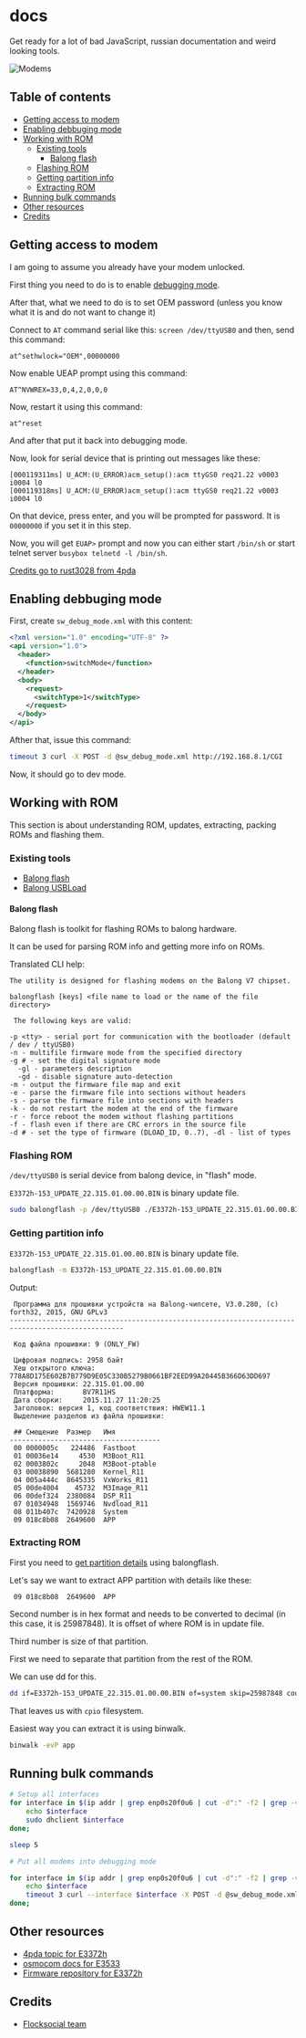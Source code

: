 # docs

Get ready for a lot of bad JavaScript, russian documentation and weird looking tools. 

![Modems](https://github.com/balong-toolkit/docs/raw/master/images/modems.jpg)

## Table of contents

<!-- vim-markdown-toc GFM -->

* [Getting access to modem](#getting-access-to-modem)
* [Enabling debbuging mode](#enabling-debbuging-mode)
* [Working with ROM](#working-with-rom)
	* [Existing tools](#existing-tools)
		* [Balong flash](#balong-flash)
	* [Flashing ROM](#flashing-rom)
	* [Getting partition info](#getting-partition-info)
	* [Extracting ROM](#extracting-rom)
* [Running bulk commands](#running-bulk-commands)
* [Other resources](#other-resources)
* [Credits](#credits)

<!-- vim-markdown-toc -->

## Getting access to modem

I am going to assume you already have your modem unlocked. 

First thing you need to do is to enable [debugging mode](#enabling-debbuging-mode).

After that, what we need to do is to set OEM password (unless you know what it is and do not want to change it)

Connect to `AT` command serial like this: `screen /dev/ttyUSB0` and then, send this command: 

```
at^sethwlock="OEM",00000000
```

Now enable UEAP prompt using this command: 

```
AT^NVWREX=33,0,4,2,0,0,0
```

Now, restart it using this command: 

```
at^reset
```

And after that put it back into debugging mode. 

Now, look for serial device that is printing out messages like these: 

```
[000119311ms] U_ACM:(U_ERROR)acm_setup():acm ttyGS0 req21.22 v0003 i0004 l0
[000119318ms] U_ACM:(U_ERROR)acm_setup():acm ttyGS0 req21.22 v0003 i0004 l0
```

On that device, press enter, and you will be prompted for password. It is `00000000` if you set it in this step. 

Now, you will get `EUAP>` prompt and now you can either start `/bin/sh` or start telnet server `busybox telnetd -l /bin/sh`.

[Credits go to rust3028 from 4pda](https://4pda.ru/forum/index.php?s=&showtopic=582284&view=findpost&p=37475499)

## Enabling debbuging mode

First, create `sw_debug_mode.xml` with this content:

```xml
<?xml version="1.0" encoding="UTF-8" ?> 
<api version="1.0">
  <header>
    <function>switchMode</function>
  </header>
  <body>
    <request>
      <switchType>1</switchType> 
    </request>
  </body>
</api>
```

Afther that, issue this command: 

```bash
timeout 3 curl -X POST -d @sw_debug_mode.xml http://192.168.8.1/CGI
```

Now, it should go to dev mode. 

## Working with ROM

This section is about understanding ROM, updates, extracting, packing ROMs and flashing them. 

### Existing tools

* [Balong flash](https://github.com/forth32/balongflash)
* [Balong USBLoad](https://github.com/forth32/balong-usbdload)

#### Balong flash

Balong flash is toolkit for flashing ROMs to balong hardware. 

It can be used for parsing ROM info and getting more info on ROMs. 

Translated CLI help:

```
The utility is designed for flashing modems on the Balong V7 chipset.

balongflash [keys] <file name to load or the name of the file directory>

 The following keys are valid:

-p <tty> - serial port for communication with the bootloader (default / dev / ttyUSB0)
-n - multifile firmware mode from the specified directory
-g # - set the digital signature mode
  -gl - parameters description
  -gd - disable signature auto-detection
-m - output the firmware file map and exit
-e - parse the firmware file into sections without headers
-s - parse the firmware file into sections with headers
-k - do not restart the modem at the end of the firmware
-r - force reboot the modem without flashing partitions
-f - flash even if there are CRC errors in the source file
-d # - set the type of firmware (DLOAD_ID, 0..7), -dl - list of types
```

### Flashing ROM

`/dev/ttyUSB0` is serial device from balong device, in "flash" mode. 

`E3372h-153_UPDATE_22.315.01.00.00.BIN` is binary update file. 

```bash
sudo balongflash -p /dev/ttyUSB0 ./E3372h-153_UPDATE_22.315.01.00.00.BIN
```

### Getting partition info

`E3372h-153_UPDATE_22.315.01.00.00.BIN` is binary update file. 

```bash
balongflash -m E3372h-153_UPDATE_22.315.01.00.00.BIN
```

Output: 

```
 Программа для прошивки устройств на Balong-чипсете, V3.0.280, (c) forth32, 2015, GNU GPLv3
--------------------------------------------------------------------------------------------------

 Код файла прошивки: 9 (ONLY_FW)
                                 
 Цифровая подпись: 2958 байт
 Хеш открытого ключа: 778A8D175E602B7B779D9E05C330B5279B0661BF2EED99A20445B366D63DD697
 Версия прошивки: 22.315.01.00.00
 Платформа:       BV7R11HS
 Дата сборки:     2015.11.27 11:20:25
 Заголовок: версия 1, код соответствия: HWEW11.1
 Выделение разделов из файла прошивки:

 ## Смещение  Размер   Имя
-------------------------------------
 00 0000005c   224486  Fastboot
 01 00036e14     4530  M3Boot_R11
 02 0003802c     2048  M3Boot-ptable
 03 00038890  5681280  Kernel_R11
 04 005a444c  8645335  VxWorks_R11
 05 00de4004    45732  M3Image_R11
 06 00def324  2380084  DSP_R11
 07 01034948  1569746  Nvdload_R11
 08 011b407c  7420928  System
 09 018c8b08  2649600  APP
```

### Extracting ROM

First you need to [get partition details](#getting-partition-info) using balongflash. 

Let's say we want to extract APP partition with details like these: 

```
 09 018c8b08  2649600  APP
```

Second number is in hex format and needs to be converted to decimal (in this case, it is 25987848). It is offset of where ROM is in update file. 

Third number is size of that partition. 

First we need to separate that partition from the rest of the ROM. 

We can use dd for this. 

```bash
dd if=E3372h-153_UPDATE_22.315.01.00.00.BIN of=system skip=25987848 count=2649600 bs=1 status=progress
```

That leaves us with `cpio` filesystem. 

Easiest way you can extract it is using binwalk. 

```bash
binwalk -evP app
```

## Running bulk commands

```bash
# Setup all interfaces
for interface in $(ip addr | grep enp0s20f0u6 | cut -d":" -f2 | grep -v inet); do
	echo $interface
	sudo dhclient $interface
done;

sleep 5

# Put all modems into debugging mode

for interface in $(ip addr | grep enp0s20f0u6 | cut -d":" -f2 | grep -v inet); do
	echo $interface
	timeout 3 curl --interface $interface -X POST -d @sw_debug_mode.xml http://192.168.8.1/CGI
done;
```

## Other resources

* [4pda topic for E3372h](https://4pda.ru/forum/index.php?showtopic=582284)
* [osmocom docs for E3533](https://osmocom.org/projects/huawei-modems/wiki/E3533/13)
* [Firmware repository for E3372h](https://www.lteforum.at/mobilfunk/firmware-versionen-hi-non-hilink-e3372h-inkl-mod.2691/)

## Credits

* [Flocksocial team](https://flocksocial.io)

